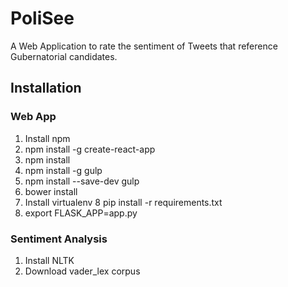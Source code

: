 # PoliSee

A Web Application to rate the sentiment of Tweets that reference Gubernatorial candidates.

## Installation

### Web App
1. Install npm
2. npm install -g create-react-app
3. npm install
4. npm install -g gulp
5. npm install --save-dev gulp
6. bower install
7. Install virtualenv
8 pip install -r requirements.txt
9. export FLASK_APP=app.py

### Sentiment Analysis
1. Install NLTK
2. Download vader_lex corpus
